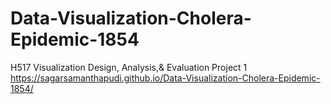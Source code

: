 # Data-Visualization-Cholera-Epidemic-1854

H517 Visualization Design, Analysis,& Evaluation Project 1
https://sagarsamanthapudi.github.io/Data-Visualization-Cholera-Epidemic-1854/

